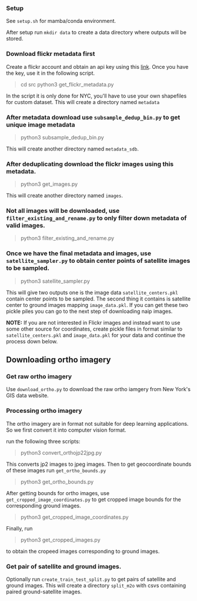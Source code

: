 ### Setup

See `setup.sh` for mamba/conda environment.

After setup run `mkdir data` to create a data directory where outputs will be stored.

### Download flickr metadata first
Create a flickr account and obtain an api key using this [link](https://www.flickr.com/services/api/misc.api_keys.html).
Once you have the key, use it in the following script.

> cd src
> python3 get_flickr_metadata.py

In the script it is only done for NYC, you'll have to use your own shapefiles for custom dataset. This will create a directory named `metadata`

### After metadata download use `subsample_dedup_bin.py` to get unique image metadata

> python3 subsample_dedup_bin.py

This will create another directory named `metadata_sdb`.

### After deduplicating download the flickr images using this metadata.

> python3 get_images.py

This will create another directory named `images`.

### Not all images will be downloaded, use `filter_existing_and_rename.py` to only filter down metadata of valid images.

> python3 filter_existing_and_rename.py

### Once we have the final metadata and images, use `satellite_sampler.py` to obtain center points of satellite images to be sampled.

> python3 satellite_sampler.py

This will give two outputs one is the image data `satellite_centers.pkl` contain center points to be sampled. 
The second thing it contains is satellite center to ground images mapping `image_data.pkl`. If you can get these two pickle piles you can go to the next step of downloading naip images.

**NOTE:** If you are not interested in Flickr images and instead want to use some other source for coordinates, create pickle files in format similar to `satellite_centers.pkl` and `image_data.pkl` for your data and continue the process down below.

## Downloading ortho imagery

### Get raw ortho imagery

Use `download_ortho.py` to download the raw ortho iamgery from New York's GIS data website. 

### Processing ortho imagery
The ortho imagery are in format not suitable for deep learning applications. So we first convert it into computer vision format.

run the following three scripts:

> python3 convert_orthojp22jpg.py

This converts jp2 images to jpeg images. Then to get geocoordinate bounds of these images run `get_ortho_bounds.py`

> python3 get_ortho_bounds.py

After getting bounds for ortho images, use `get_cropped_image_coordinates.py` to get cropped image bounds for the corresponding ground images. 

> python3 get_cropped_image_coordinates.py

Finally, run

> python3 get_cropped_images.py

to obtain the cropeed images corresponding to ground images.

### Get pair of satellite and ground images.

Optionally run `create_train_test_split.py` to get pairs of satellite and ground images. This will create a directory `split_m2o` with csvs containing paired ground-satellite images.








